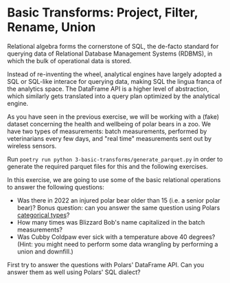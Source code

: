 # Basic Transforms: Project, Filter, Rename, Union

Relational algebra forms the cornerstone of SQL, the de-facto standard for querying data of Relational Database Management Systems (RDBMS), in which the bulk of operational data is stored.

Instead of re-inventing the wheel, analytical engines have largely adopted a SQL or SQL-like interace for querying data, making SQL the lingua franca of the analytics space. The DataFrame API is a higher level of abstraction, which similarly gets translated into a query plan optimized by the analytical engine.

As you have seen in the previous exercise, we will be working with a (fake) dataset concerning the health and wellbeing of polar bears in a zoo. We have two types of measurements: batch measurements, performed by veterinarians every few days, and "real time" measurements sent out by wireless sensors.

Run `poetry run python 3-basic-transforms/generate_parquet.py` in order to generate the required parquet files for this and the following exercises.

In this exercise, we are going to use some of the basic relational operations to answer the following questions:

- Was there in 2022 an injured polar bear older than 15 (i.e. a senior polar bear)? Bonus question: can you answer the same question using Polars [categorical types](https://docs.pola.rs/user-guide/concepts/data-types/categoricals/#enum-vs-categorical)?
- How many times was Blizzard Bob's name capitalized in the batch measurements?
- Was Cubby Coldpaw ever sick with a temperature above 40 degrees? (Hint: you might need to perform some data wrangling by performing a union and downfill.)

First try to answer the questions with Polars' DataFrame API. Can you answer them as well using Polars' SQL dialect?

